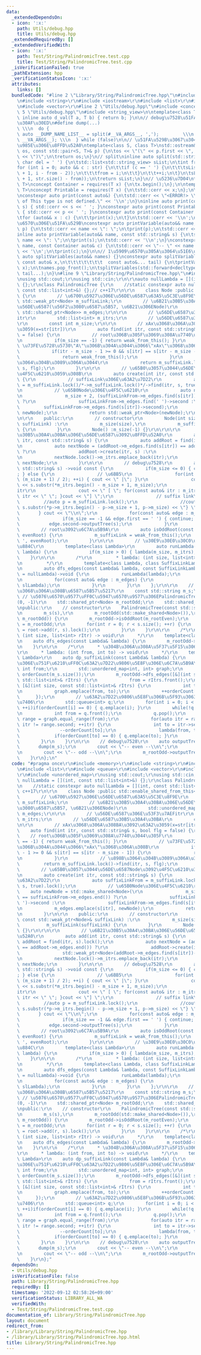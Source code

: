 ```yaml
---
data:
  _extendedDependsOn:
  - icon: ':x:'
    path: Utils/debug.hpp
    title: Utils/debug.hpp
  _extendedRequiredBy: []
  _extendedVerifiedWith:
  - icon: ':x:'
    path: Test/String/PalindromicTree.test.cpp
    title: Test/String/PalindromicTree.test.cpp
  _isVerificationFailed: true
  _pathExtension: hpp
  _verificationStatusIcon: ':x:'
  attributes:
    links: []
  bundledCode: "#line 2 \"Library/String/PalindromicTree.hpp\"\n#include <memory>\r\
    \n#include <string>\r\n#include <iostream>\r\n#include <list>\r\n#include <queue>\r\
    \n#include <vector>\r\n#line 2 \"Utils/debug.hpp\"\n#include <concepts>\n#line\
    \ 5 \"Utils/debug.hpp\"\n#include <string_view>\n\ntemplate<class T>constexpr\
    \ inline auto d_val(T a, T b) { return b; }\n\n// debug\u7528\u51FA\u529B\u30DE\
    \u30AF\u30ED\n#define dump(...)                                              \
    \ \\\n  do {                                                          \\\n   \
    \ auto __DUMP_NAME_LIST__ = split(#__VA_ARGS__, ',');         \\\n    splitVariables(std::move(__DUMP_NAME_LIST__),\
    \ __VA_ARGS__); \\\n  } while (false)\n\n// \u51FA\u529B\u3067\u304D\u308B\u7A2E\
    \u985E\u306E\u8FFD\u52A0\ntemplate<class S, class T>\nstd::ostream& operator<<(std::ostream&\
    \ os, const std::pair<S, T>& p) {\n\tos << \"(\" << p.first << \", \" << p.second\
    \ << \")\";\n\treturn os;\n}\n// split\ninline auto split(std::string_view str,\
    \ char del = ' ') {\n\tstd::list<std::string_view> sList;\n\tint from = -1;\n\t\
    for (int i = 0; auto && c : str) {\n\t\tif (c == ' ') {\n\t\t\tsList.emplace_back(str.substr(from\
    \ + 1, i - from - 2));\n\t\t\tfrom = i;\n\t\t}\n\t\t++i;\n\t}\n\tsList.emplace_back(str.substr(from\
    \ + 1, str.size() - from));\n\treturn sList;\n}\n// \u5236\u7D04\ntemplate <class\
    \ T>\nconcept Container = requires(T x) {\n\tx.begin();\n};\n\ntemplate <class\
    \ T>\nconcept Printable = requires(T x) {\n\tstd::cerr << x;\n};\n\n// \u51FA\u529B\
    \nconstexpr auto print(const auto&) {\n\tstd::cerr << \"<ERROR!> \\\"print\\\"\
    \ of This type is not defined.\" << '\\n';\n}\ninline auto print(const std::string&\
    \ s) { std::cerr << s << ' '; }\nconstexpr auto print(const Printable auto& p)\
    \ { std::cerr << p << ' '; }\nconstexpr auto print(const Container auto& c) {\n\
    \tfor (auto&& x : c) {\n\t\tprint(x);\n\t}\n\tstd::cerr << '\\n';\n}\n\n// \u5909\
    \u6570\u306E\u51FA\u529B\nconstexpr auto printVariable(auto&& name, const auto&\
    \ p) {\n\tstd::cerr << name << \": \";\n\tprint(p);\n\tstd::cerr << '\\n';\n}\n\
    inline auto printVariable(auto&& name, const std::string& s) {\n\tstd::cerr <<\
    \ name << \": \";\n\tprint(s);\n\tstd::cerr << '\\n';\n}\nconstexpr auto printVariable(auto&&\
    \ name, const Container auto& c) {\n\tstd::cerr << \"-- \" << name << \" --\"\
    \ << '\\n';\n\tprint(c);\n}\n\n// 1\u5909\u6570\u305A\u3064\u51E6\u7406\nconstexpr\
    \ auto splitVariables(auto&& names) {}\nconstexpr auto splitVariables(auto&& names,\
    \ const auto& x,\n\t\t\t\t\t\t\t  const auto&... tail) {\n\tprintVariable(names.front(),\
    \ x);\n\tnames.pop_front();\n\tsplitVariables(std::forward<decltype(names)>(names),\
    \ tail...);\n}\n#line 9 \"Library/String/PalindromicTree.hpp\"\n#include <unordered_map>\r\
    \nusing std::cout;\r\nusing std::cin;\r\n\r\nauto nullLambda = [](int, const std::list<int>&)\
    \ {};\r\nclass PalindromicTree {\r\n    //static constexpr auto nullLambda = [](int,\
    \ const std::list<int>&) {};// c++17\r\n\r\n    class Node :public std::enable_shared_from_this<Node>\
    \ {\r\n        // \u6700\u5927\u306E\u56DE\u6587\u63A5\u5C3E\u8F9E\r\n       \
    \ std::weak_ptr<Node> m_suffixLink;\r\n        // \u6B21\u30B5\u30A4\u30BA\u306E\
    \u56DE\u6587(\u56F2\u3080\u6587\u5B57, \u6B21\u306ENode)\r\n        std::unordered_map<char,\
    \ std::shared_ptr<Node>> m_edges;\r\n\r\n        // \u56DE\u6587\u306E\u53F3\u7AEF\
    itr\r\n        std::list<int> m_itrs;\r\n        // \u56DE\u6587\u30B5\u30A4\u30BA\
    \r\n        const int m_size;\r\n\r\n        // xAx\u3068\u306A\u308BA\u3092\u63A2\
    \u3059(x=str[itr])\r\n        auto find(int itr, const std::string& s, bool flg\
    \ = false) {\r\n            // root\u306B\u305F\u3069\u308A\u7740\u3044\u305F\r\
    \n            if(m_size == -1) { return weak_from_this(); }\r\n            //\
    \ \u73FE\u5728\u5730\"A\"\u306B\u304A\u3044\u3066\"xAx\"\u3068\u306A\u308B\r\n\
    \            if(itr - m_size - 1 >= 0 && s[itr] == s[itr - m_size - 1]) {\r\n\
    \                return weak_from_this();\r\n            }\r\n            // \u898B\
    \u3064\u304B\u3089\u306A\u3044\r\n            return m_suffixLink.lock()->find(itr,\
    \ s, flg);\r\n        }\r\n\r\n        // \u65B0\u3057\u3044\u56DE\u6587Node\u3092\
    \u4F5C\u6210\u3059\u308B\r\n        auto create(int itr, const std::string& s)\
    \ {\r\n            // suffixLink\u306E\u63A2\u7D22\r\n            auto suffixLinkFrom\
    \ = m_suffixLink.lock()/*->m_suffixLink.lock()*/->find(itr, s, true).lock();\r\
    \n            // \u65B0Node\u306E\u4F5C\u6210\r\n            auto newNode = std::make_shared<Node>(\r\
    \n                m_size + 2, (suffixLinkFrom->m_edges.find(s[itr]) == suffixLinkFrom->m_edges.end())\
    \ ?\r\n                suffixLinkFrom->m_edges.find(' ')->second :\r\n       \
    \         suffixLinkFrom->m_edges.find(s[itr])->second);\r\n            m_edges.emplace(s[itr],\
    \ newNode);\r\n            return std::weak_ptr<Node>(newNode);\r\n        }\r\
    \n\r\n    public:\r\n        // constructor\r\n        Node(int size, const std::weak_ptr<Node>&\
    \ suffixLink) :\r\n            m_size(size),\r\n            m_suffixLink(suffixLink)\
    \ {\r\n        }\r\n        Node() :m_size(-1) {}\r\n\r\n\r\n        // \u6B21\
    \u30B5\u30A4\u30BA\u306E\u56DE\u6587\u3092\u8FFD\u52A0\r\n        auto add(int\
    \ itr, const std::string& s) {\r\n            auto addRoot = find(itr, s).lock();\r\
    \n            auto nextNode = (addRoot->m_edges.find(s[itr]) == addRoot->m_edges.end())\
    \ ?\r\n                addRoot->create(itr, s) :\r\n                std::weak_ptr<Node>(addRoot->m_edges.find(s[itr])->second);\r\
    \n            nextNode.lock()->m_itrs.emplace_back(itr);\r\n            return\
    \ nextNode;\r\n        }\r\n\r\n        // debug\u7528\r\n        auto outputTree(const\
    \ std::string& s) ->void const {\r\n            if(m_size <= 0) { cout << \"root\"\
    ; } else {\r\n                // \u6BB5\r\n                for(int i = 0; (i <\
    \ (m_size + 1) / 2); ++i) { cout << \" |\"; }\r\n                cout << \"- \"\
    \ << s.substr(*m_itrs.begin() - m_size + 1, m_size);\r\n                // \u53F3\
    itr\r\n                cout << \" [ \"; for(const auto& itr : m_itrs) { cout <<\
    \ itr << \" \"; }cout << \"] \";\r\n                // suffix link\r\n       \
    \         //auto p = m_suffixLink.lock();\r\n                //cout << \"{\" <<\
    \ s.substr(*p->m_itrs.begin() - p->m_size + 1, p->m_size) << \"} \";\r\n     \
    \       } cout << \"\\n\";\r\n            for(const auto& edge : m_edges) {\r\n\
    \                if(m_size == -1 && edge.first == ' ') { continue; }\r\n     \
    \           edge.second->outputTree(s);\r\n            }\r\n        }\r\n\r\n\
    \        // root\u3092\u6C7A\u5B9A\r\n        auto isOddRoot(const std::weak_ptr<Node>&\
    \ evenRoot) {\r\n            m_suffixLink = weak_from_this();\r\n            m_edges.emplace('\
    \ ', evenRoot);\r\n        }\r\n\r\n        // \u30E9\u30E0\u30C0\u5F0F\u306E\u5B9F\
    \u884C\r\n        template<class Lambda>\r\n        auto runLambda(const Lambda&\
    \ lambda) {\r\n            if(m_size > 0) { lambda(m_size, m_itrs); }\r\n    \
    \    }\r\n\r\n        /*\r\n         * lambda: (int size, list<int> rItr) -> void\r\
    \n         */\r\n        template<class Lambda, class SuffixLinkLambda = decltype(nullLambda)>\r\
    \n        auto dfs_edges(const Lambda& lambda, const SuffixLinkLambda& slLambda\
    \ = nullLambda)->void {\r\n            runLambda(lambda);\r\n            m_suffixLink.lock()->runLambda(slLambda);\r\
    \n            for(const auto& edge : m_edges) {\r\n                edge.second->dfs_edges(lambda,\
    \ slLambda);\r\n            }\r\n        }\r\n    };\r\n\r\n    // \u5BFE\u8C61\
    \u3068\u306A\u308B\u6587\u5B57\u5217\r\n    const std::string m_s;\r\n\r\n   \
    \ // \u5076\u6570\u9577\uFF0C\u5947\u6570\u9577\u306EPalindromicTree\u306E\u6839\
    (0, -1)\r\n    std::shared_ptr<Node> m_rootOdd;\r\n    std::shared_ptr<Node> m_rootEven;\r\
    \npublic:\r\n    // constructor\r\n    PalindromicTree(const std::string& s) :\r\
    \n        m_s(s),\r\n        m_rootOdd(std::make_shared<Node>()),\r\n        m_rootEven(std::make_shared<Node>(0,\
    \ m_rootOdd)) {\r\n        m_rootOdd->isOddRoot(m_rootEven);\r\n        auto root\
    \ = m_rootOdd;\r\n        for(int r = 0; r < s.size(); ++r) {\r\n            root\
    \ = root->add(r, s).lock();\r\n        }\r\n    }\r\n\r\n    /*\r\n     * lambda:\
    \ (int size, list<int> rItr) -> void\r\n     */\r\n    template<class Lambda>\r\
    \n    auto dfs_edges(const Lambda& lambda) {\r\n        m_rootOdd->dfs_edges(lambda);\r\
    \n    }\r\n\r\n    /*\r\n     * \u304B\u306A\u308A\u5F37\u5F15\u306A\u5B9F\u88C5\
    \r\n     * lambda: (int from, int to) -> void\r\n     */\r\n    template<class\
    \ Lambda>\r\n    auto dp_suffixLink(const Lambda& lambda) {\r\n        // \u68EE\
    \u306E\u751F\u6210\uFF0C\u63A2\u7D22\u9806\u5E8F\u306E\u6C7A\u5B9A\r\n       \
    \ int from;\r\n        std::unordered_map<int, int> graph;\r\n        std::vector<int>\
    \ orderCount(m_s.size());\r\n        m_rootOdd->dfs_edges([&](int size, const\
    \ std::list<int>& rItrs) {\r\n            from = rItrs.front();\r\n        },\
    \ [&](int size, const std::list<int>& rItrs) {\r\n            int to = rItrs.front();\r\
    \n            graph.emplace(from, to);\r\n            ++orderCount[to];\r\n  \
    \      });\r\n        // \u63A2\u7D22\u9806\u5E8F\u306B\u5F93\u3063\u3066\u51E6\
    \u7406\r\n        std::queue<int> q;\r\n        for(int i = 0; i < m_s.size();\
    \ ++i)if(orderCount[i] == 0) { q.emplace(i); }\r\n        while(!q.empty()) {\r\
    \n            int from = q.front();\r\n            q.pop();\r\n            auto\
    \ range = graph.equal_range(from);\r\n            for(auto itr = range.first;\
    \ itr != range.second; ++itr) {\r\n                int to = itr->second;\r\n \
    \               --orderCount[to];\r\n                lambda(from, to);\r\n   \
    \             if(orderCount[to] == 0) { q.emplace(to); }\r\n            }\r\n\
    \        }\r\n    }\r\n\r\n    // debug\u7528\r\n    auto outputTree() {\r\n \
    \       dump(m_s);\r\n        cout << \"-- even --\\n\";\r\n        m_rootEven->outputTree(m_s);\r\
    \n        cout << \"-- odd --\\n\";\r\n        m_rootOdd->outputTree(m_s);\r\n\
    \    }\r\n};\n"
  code: "#pragma once\r\n#include <memory>\r\n#include <string>\r\n#include <iostream>\r\
    \n#include <list>\r\n#include <queue>\r\n#include <vector>\r\n#include \"./../../Utils/debug.hpp\"\
    \r\n#include <unordered_map>\r\nusing std::cout;\r\nusing std::cin;\r\n\r\nauto\
    \ nullLambda = [](int, const std::list<int>&) {};\r\nclass PalindromicTree {\r\
    \n    //static constexpr auto nullLambda = [](int, const std::list<int>&) {};//\
    \ c++17\r\n\r\n    class Node :public std::enable_shared_from_this<Node> {\r\n\
    \        // \u6700\u5927\u306E\u56DE\u6587\u63A5\u5C3E\u8F9E\r\n        std::weak_ptr<Node>\
    \ m_suffixLink;\r\n        // \u6B21\u30B5\u30A4\u30BA\u306E\u56DE\u6587(\u56F2\
    \u3080\u6587\u5B57, \u6B21\u306ENode)\r\n        std::unordered_map<char, std::shared_ptr<Node>>\
    \ m_edges;\r\n\r\n        // \u56DE\u6587\u306E\u53F3\u7AEFitr\r\n        std::list<int>\
    \ m_itrs;\r\n        // \u56DE\u6587\u30B5\u30A4\u30BA\r\n        const int m_size;\r\
    \n\r\n        // xAx\u3068\u306A\u308BA\u3092\u63A2\u3059(x=str[itr])\r\n    \
    \    auto find(int itr, const std::string& s, bool flg = false) {\r\n        \
    \    // root\u306B\u305F\u3069\u308A\u7740\u3044\u305F\r\n            if(m_size\
    \ == -1) { return weak_from_this(); }\r\n            // \u73FE\u5728\u5730\"A\"\
    \u306B\u304A\u3044\u3066\"xAx\"\u3068\u306A\u308B\r\n            if(itr - m_size\
    \ - 1 >= 0 && s[itr] == s[itr - m_size - 1]) {\r\n                return weak_from_this();\r\
    \n            }\r\n            // \u898B\u3064\u304B\u3089\u306A\u3044\r\n   \
    \         return m_suffixLink.lock()->find(itr, s, flg);\r\n        }\r\n\r\n\
    \        // \u65B0\u3057\u3044\u56DE\u6587Node\u3092\u4F5C\u6210\u3059\u308B\r\
    \n        auto create(int itr, const std::string& s) {\r\n            // suffixLink\u306E\
    \u63A2\u7D22\r\n            auto suffixLinkFrom = m_suffixLink.lock()/*->m_suffixLink.lock()*/->find(itr,\
    \ s, true).lock();\r\n            // \u65B0Node\u306E\u4F5C\u6210\r\n        \
    \    auto newNode = std::make_shared<Node>(\r\n                m_size + 2, (suffixLinkFrom->m_edges.find(s[itr])\
    \ == suffixLinkFrom->m_edges.end()) ?\r\n                suffixLinkFrom->m_edges.find('\
    \ ')->second :\r\n                suffixLinkFrom->m_edges.find(s[itr])->second);\r\
    \n            m_edges.emplace(s[itr], newNode);\r\n            return std::weak_ptr<Node>(newNode);\r\
    \n        }\r\n\r\n    public:\r\n        // constructor\r\n        Node(int size,\
    \ const std::weak_ptr<Node>& suffixLink) :\r\n            m_size(size),\r\n  \
    \          m_suffixLink(suffixLink) {\r\n        }\r\n        Node() :m_size(-1)\
    \ {}\r\n\r\n\r\n        // \u6B21\u30B5\u30A4\u30BA\u306E\u56DE\u6587\u3092\u8FFD\
    \u52A0\r\n        auto add(int itr, const std::string& s) {\r\n            auto\
    \ addRoot = find(itr, s).lock();\r\n            auto nextNode = (addRoot->m_edges.find(s[itr])\
    \ == addRoot->m_edges.end()) ?\r\n                addRoot->create(itr, s) :\r\n\
    \                std::weak_ptr<Node>(addRoot->m_edges.find(s[itr])->second);\r\
    \n            nextNode.lock()->m_itrs.emplace_back(itr);\r\n            return\
    \ nextNode;\r\n        }\r\n\r\n        // debug\u7528\r\n        auto outputTree(const\
    \ std::string& s) ->void const {\r\n            if(m_size <= 0) { cout << \"root\"\
    ; } else {\r\n                // \u6BB5\r\n                for(int i = 0; (i <\
    \ (m_size + 1) / 2); ++i) { cout << \" |\"; }\r\n                cout << \"- \"\
    \ << s.substr(*m_itrs.begin() - m_size + 1, m_size);\r\n                // \u53F3\
    itr\r\n                cout << \" [ \"; for(const auto& itr : m_itrs) { cout <<\
    \ itr << \" \"; }cout << \"] \";\r\n                // suffix link\r\n       \
    \         //auto p = m_suffixLink.lock();\r\n                //cout << \"{\" <<\
    \ s.substr(*p->m_itrs.begin() - p->m_size + 1, p->m_size) << \"} \";\r\n     \
    \       } cout << \"\\n\";\r\n            for(const auto& edge : m_edges) {\r\n\
    \                if(m_size == -1 && edge.first == ' ') { continue; }\r\n     \
    \           edge.second->outputTree(s);\r\n            }\r\n        }\r\n\r\n\
    \        // root\u3092\u6C7A\u5B9A\r\n        auto isOddRoot(const std::weak_ptr<Node>&\
    \ evenRoot) {\r\n            m_suffixLink = weak_from_this();\r\n            m_edges.emplace('\
    \ ', evenRoot);\r\n        }\r\n\r\n        // \u30E9\u30E0\u30C0\u5F0F\u306E\u5B9F\
    \u884C\r\n        template<class Lambda>\r\n        auto runLambda(const Lambda&\
    \ lambda) {\r\n            if(m_size > 0) { lambda(m_size, m_itrs); }\r\n    \
    \    }\r\n\r\n        /*\r\n         * lambda: (int size, list<int> rItr) -> void\r\
    \n         */\r\n        template<class Lambda, class SuffixLinkLambda = decltype(nullLambda)>\r\
    \n        auto dfs_edges(const Lambda& lambda, const SuffixLinkLambda& slLambda\
    \ = nullLambda)->void {\r\n            runLambda(lambda);\r\n            m_suffixLink.lock()->runLambda(slLambda);\r\
    \n            for(const auto& edge : m_edges) {\r\n                edge.second->dfs_edges(lambda,\
    \ slLambda);\r\n            }\r\n        }\r\n    };\r\n\r\n    // \u5BFE\u8C61\
    \u3068\u306A\u308B\u6587\u5B57\u5217\r\n    const std::string m_s;\r\n\r\n   \
    \ // \u5076\u6570\u9577\uFF0C\u5947\u6570\u9577\u306EPalindromicTree\u306E\u6839\
    (0, -1)\r\n    std::shared_ptr<Node> m_rootOdd;\r\n    std::shared_ptr<Node> m_rootEven;\r\
    \npublic:\r\n    // constructor\r\n    PalindromicTree(const std::string& s) :\r\
    \n        m_s(s),\r\n        m_rootOdd(std::make_shared<Node>()),\r\n        m_rootEven(std::make_shared<Node>(0,\
    \ m_rootOdd)) {\r\n        m_rootOdd->isOddRoot(m_rootEven);\r\n        auto root\
    \ = m_rootOdd;\r\n        for(int r = 0; r < s.size(); ++r) {\r\n            root\
    \ = root->add(r, s).lock();\r\n        }\r\n    }\r\n\r\n    /*\r\n     * lambda:\
    \ (int size, list<int> rItr) -> void\r\n     */\r\n    template<class Lambda>\r\
    \n    auto dfs_edges(const Lambda& lambda) {\r\n        m_rootOdd->dfs_edges(lambda);\r\
    \n    }\r\n\r\n    /*\r\n     * \u304B\u306A\u308A\u5F37\u5F15\u306A\u5B9F\u88C5\
    \r\n     * lambda: (int from, int to) -> void\r\n     */\r\n    template<class\
    \ Lambda>\r\n    auto dp_suffixLink(const Lambda& lambda) {\r\n        // \u68EE\
    \u306E\u751F\u6210\uFF0C\u63A2\u7D22\u9806\u5E8F\u306E\u6C7A\u5B9A\r\n       \
    \ int from;\r\n        std::unordered_map<int, int> graph;\r\n        std::vector<int>\
    \ orderCount(m_s.size());\r\n        m_rootOdd->dfs_edges([&](int size, const\
    \ std::list<int>& rItrs) {\r\n            from = rItrs.front();\r\n        },\
    \ [&](int size, const std::list<int>& rItrs) {\r\n            int to = rItrs.front();\r\
    \n            graph.emplace(from, to);\r\n            ++orderCount[to];\r\n  \
    \      });\r\n        // \u63A2\u7D22\u9806\u5E8F\u306B\u5F93\u3063\u3066\u51E6\
    \u7406\r\n        std::queue<int> q;\r\n        for(int i = 0; i < m_s.size();\
    \ ++i)if(orderCount[i] == 0) { q.emplace(i); }\r\n        while(!q.empty()) {\r\
    \n            int from = q.front();\r\n            q.pop();\r\n            auto\
    \ range = graph.equal_range(from);\r\n            for(auto itr = range.first;\
    \ itr != range.second; ++itr) {\r\n                int to = itr->second;\r\n \
    \               --orderCount[to];\r\n                lambda(from, to);\r\n   \
    \             if(orderCount[to] == 0) { q.emplace(to); }\r\n            }\r\n\
    \        }\r\n    }\r\n\r\n    // debug\u7528\r\n    auto outputTree() {\r\n \
    \       dump(m_s);\r\n        cout << \"-- even --\\n\";\r\n        m_rootEven->outputTree(m_s);\r\
    \n        cout << \"-- odd --\\n\";\r\n        m_rootOdd->outputTree(m_s);\r\n\
    \    }\r\n};"
  dependsOn:
  - Utils/debug.hpp
  isVerificationFile: false
  path: Library/String/PalindromicTree.hpp
  requiredBy: []
  timestamp: '2022-09-12 02:58:26+09:00'
  verificationStatus: LIBRARY_ALL_WA
  verifiedWith:
  - Test/String/PalindromicTree.test.cpp
documentation_of: Library/String/PalindromicTree.hpp
layout: document
redirect_from:
- /library/Library/String/PalindromicTree.hpp
- /library/Library/String/PalindromicTree.hpp.html
title: Library/String/PalindromicTree.hpp
---
```

